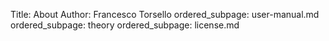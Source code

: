Title: About
Author: Francesco Torsello
ordered_subpage: user-manual.md
ordered_subpage: theory
ordered_subpage: license.md
